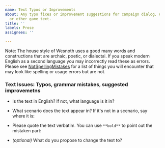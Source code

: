 ```yaml
---
name: Text Typos or Improvements
about: Any typo fixes or improvement suggestions for campaign dialog, unit descriptions,
  or other game text.
title: ''
labels: Prose
assignees: ''

---
```


Note: The house style of Wesnoth uses a good many words and constructions that
are archaic, poetic, or dialectal. If you speak modern English as a second
language you may incorrectly read these as errors. Please see
[NotSpellingMistakes](https://wiki.wesnoth.org/NotSpellingMistakes) for a list
of things you will encounter that may look like spelling or usage errors but
are not.

### Text Issues: Typos, grammar mistakes, suggested improvemetns

* Is the text in English? If not, what language is it in?

* What scenario does the text appear in? If it's not in a scenario, say where it is:

* Please quote the text verbatim. You can use `**bold**` to point out the mistaken part:

* _(optional)_ What do you propose to change the text to?